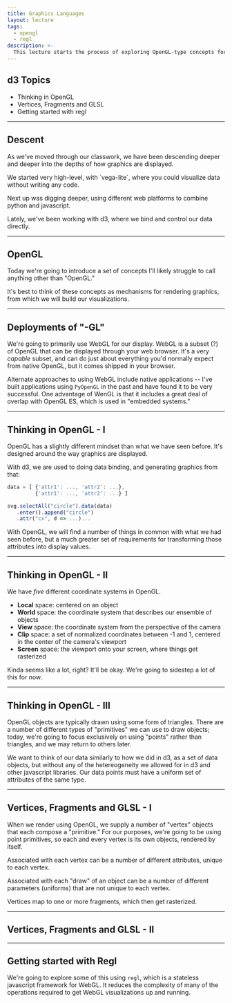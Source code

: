 ```yaml
---
title: Graphics Languages
layout: lecture
tags:
  - opengl
  - regl
description: >-
  This lecture starts the process of exploring OpenGL-type concepts for rendering, why we might be interested in using them, and how we can apply them to visualizations.
---
```


## d3 Topics

 * Thinking in OpenGL
 * Vertices, Fragments and GLSL
 * Getting started with regl

---

## Descent

As we've moved through our classwork, we have been descending deeper and deeper into the depths of how graphics are displayed.

<p class="fragment">We started very high-level, with `vega-lite`, where you could visualize data without writing any code.</p>

<p class="fragment">Next up was digging deeper, using different web platforms to combine python and javascript.</p>

<p class="fragment">Lately, we've been working with d3, where we bind and control our data directly.</p>

---

## OpenGL

Today we're going to introduce a set of concepts I'll likely struggle to call
anything other than "OpenGL."

It's best to think of these concepts as mechanisms for rendering graphics, from
which we will build our visualizations.

---

## Deployments of "-GL"

We're going to primarily use WebGL for our display.  WebGL is a subset (?) of
OpenGL that can be displayed through your web browser.  It's a very *capable*
subset, and can do just about everything you'd normally expect from native
OpenGL, but it comes shipped in your browser.

Alternate approaches to using WebGL include native applications -- I've built
applications using `PyOpenGL` in the past and have found it to be very
successful.  One advantage of WenGL is that it includes a great deal of overlap
with OpenGL ES, which is used in "embedded systems."

---

## Thinking in OpenGL - I

OpenGL has a slightly different mindset than what we have seen before.  It's
designed around the way graphics are displayed.

With d3, we are used to doing data binding, and generating graphics from that:

```javascript
data = [ {'attr1': ..., 'attr2': ...},
         {'attr1': ..., 'attr2': ...} ]

svg.selectAll("circle").data(data)
   .enter().append("circle")
   .attr("cx", d => ...)...
```

With OpenGL, we will find a number of things in common with what we had seen
before, but a much greater set of requirements for transforming those
attributes into display values.

---

## Thinking in OpenGL - II

We have *five* different coordinate systems in OpenGL.

 * **Local** space: centered on an object
 * **World** space: the coordinate system that describes our ensemble of objects
 * **View** space: the coordinate system from the perspective of the camera
 * **Clip** space: a set of normalized coordinates between -1 and 1, centered in the center of the camera's viewport
 * **Screen** space: the viewport onto your screen, where things get rasterized

Kinda seems like a lot, right?  It'll be okay.  We're going to sidestep a lot of this for now.

---

## Thinking in OpenGL - III

OpenGL objects are typically drawn using some form of triangles.  There are a
number of different types of "primitives" we can use to draw objects; today,
we're going to focus exclusively on using "points" rather than triangles, and
we may return to others later.

We want to think of our data similarly to how we did in d3, as a set of data
objects, but without any of the hetereogeneity we allowed for in d3 and other
javascript libraries.  Our data points must have a uniform set of attributes of
the same type.

---

## Vertices, Fragments and GLSL - I

When we render using OpenGL, we supply a number of "vertex" objects that each
compose a "primitive."  For our purposes, we're going to be using point
primitives, so each and every vertex is its own objects, rendered by itself.

Associated with each vertex can be a number of different attributes, unique to
each vertex.

Associated with each "draw" of an object can be a number of different
parameters (uniforms) that are not unique to each vertex.

Vertices map to one or more fragments, which then get rasterized.

---

## Vertices, Fragments and GLSL - II

---

## Getting started with Regl

We're going to explore some of this using `regl`, which is a stateless
javascript framework for WebGL.  It reduces the complexity of many of the
operations required to get WebGL visualizations up and running.
